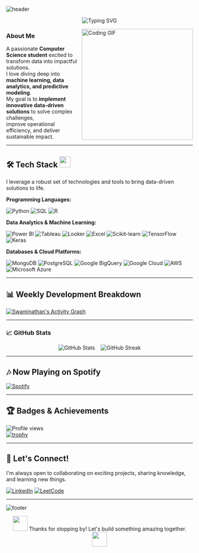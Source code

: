 <!-- Animated Wavy Banner -->
![header](https://capsule-render.vercel.app/api?type=waving&color=0:FF5733,100:FFC300&height=180&section=header&text=Swaminathan%20K&fontSize=40&fontColor=fff&animation=twinkling)

<!-- Animated Typing Banner -->
<p align="center">
  <img src="https://readme-typing-svg.herokuapp.com?font=Fira+Code&size=28&pause=1000&color=00F7FF&center=true&vCenter=true&width=500&lines=Hi+there!+I'm+Swaminathan+K;Data+Analytics+%7C+ML+Enthusiast;Turning+Data+into+Insights+🚀" alt="Typing SVG" />
</p>

<!-- Coding GIF beside intro -->
<img align="right" alt="Coding GIF" width="300" src="https://media.giphy.com/media/v1.Y2lkPWVjZjA1ZTQ3eWU4bnA0a2kxNW4xaXVnYzRscmtmYXRuMThsaWI1eXc5d3lwcmUyNyZlcD12MV9naWZzX3NlYXJjaCZjdD1n/OumCa12QC9CIvBe2c1/giphy.gif" />


### About Me

A passionate **Computer Science student** excited to transform data into impactful solutions.  
I love diving deep into **machine learning, data analytics, and predictive modeling**.  
My goal is to **implement innovative data-driven solutions** to solve complex challenges,  
improve operational efficiency, and deliver sustainable impact.

---

## 🛠️ Tech Stack <img src="https://media.giphy.com/media/13HgwGsXF0aiGY/giphy.gif" width="30">

I leverage a robust set of technologies and tools to bring data-driven solutions to life.

**Programming Languages:**
<p>
  <img src="https://img.shields.io/badge/Python-3776AB?style=for-the-badge&logo=python&logoColor=white" alt="Python" />
  <img src="https://img.shields.io/badge/SQL-336791?style=for-the-badge&logo=postgresql&logoColor=white" alt="SQL" />
  <img src="https://img.shields.io/badge/R-1f77b4?style=for-the-badge&logo=r&logoColor=white" alt="R" />
</p>

**Data Analytics & Machine Learning:**
<p>
  <img src="https://img.shields.io/badge/Power_BI-F2C811?style=for-the-badge&logo=power-bi&logoColor=black" alt="Power BI" />
  <img src="https://img.shields.io/badge/Tableau-FF6600?style=for-the-badge&logo=tableau&logoColor=white" alt="Tableau" />
  <img src="https://img.shields.io/badge/Looker-7E57C2?style=for-the-badge&logo=looker&logoColor=white" alt="Looker" />
  <img src="https://img.shields.io/badge/Excel-107C41?style=for-the-badge&logo=microsoft-excel&logoColor=white" alt="Excel" />
  <img src="https://img.shields.io/badge/scikit--learn-F7931E?style=for-the-badge&logo=scikit-learn&logoColor=white" alt="Scikit-learn" />
  <img src="https://img.shields.io/badge/TensorFlow-FF6F00?style=for-the-badge&logo=tensorflow&logoColor=white" alt="TensorFlow" />
  <img src="https://img.shields.io/badge/Keras-C60000?style=for-the-badge&logo=keras&logoColor=white" alt="Keras" />
</p>

**Databases & Cloud Platforms:**
<p>
  <img src="https://img.shields.io/badge/MongoDB-4DB33D?style=for-the-badge&logo=mongodb&logoColor=white" alt="MongoDB" />
  <img src="https://img.shields.io/badge/PostgreSQL-003B57?style=for-the-badge&logo=postgresql&logoColor=white" alt="PostgreSQL" />
  <img src="https://img.shields.io/badge/BigQuery-1A73E8?style=for-the-badge&logo=google-cloud&logoColor=white" alt="Google BigQuery" />
  <img src="https://img.shields.io/badge/Google_Cloud-F4B400?style=for-the-badge&logo=google-cloud&logoColor=black" alt="Google Cloud" />
  <img src="https://img.shields.io/badge/AWS-FF9900?style=for-the-badge&logo=amazon-aws&logoColor=white" alt="AWS" />
  <img src="https://img.shields.io/badge/Azure-0072C6?style=for-the-badge&logo=microsoft-azure&logoColor=white" alt="Microsoft Azure" />
</p>

---

## 📊 Weekly Development Breakdown

[![Swaminathan's Activity Graph](https://github-readme-activity-graph.vercel.app/graph?username=Swaminathan-5&theme=react-dark&area=true&hide_border=true&custom_title=Contribution+Graph)](https://github.com/ashutosh00710/github-readme-activity-graph)

---

### 📈 GitHub Stats

<p align="center">
  <img src="https://github-readme-stats.vercel.app/api?username=Swaminathan-5&show_icons=true&theme=github_dark&hide_border=true&cache_seconds=1800" alt="GitHub Stats" />
  &nbsp;&nbsp;
  <img src="https://github-readme-streak-stats.herokuapp.com?user=Swaminathan-5&theme=github-dark&hide_border=true&date_format=M%20j%5B%2C%20Y%5D" alt="GitHub Streak" />
</p>

---

## 🎶 Now Playing on Spotify

[![Spotify](https://novatorem.vercel.app/api/spotify)](https://open.spotify.com/user/316byevjgpsajebi2vvkxvdlg4t4)

---

## 🏆 Badges & Achievements

![Profile views](https://komarev.com/ghpvc/?username=Swaminathan-5&color=blue&style=flat-square&label=Profile+Views)  
[![trophy](https://github-profile-trophy.vercel.app/?username=Swaminathan-5&theme=darkhub&margin-w=15&margin-h=15)](https://github.com/ryo-ma/github-profile-trophy)

---

## 🤝 Let's Connect!

I'm always open to collaborating on exciting projects, sharing knowledge, and learning new things.  

[![LinkedIn](https://img.shields.io/badge/LinkedIn-0077B5?style=for-the-badge&logo=linkedin&logoColor=white)](https://www.linkedin.com/in/swami2004/)
[![LeetCode](https://img.shields.io/badge/LeetCode-000000?style=for-the-badge&logo=leetcode&logoColor=orange)](https://leetcode.com/u/Swaminathan2004/)

---

<!-- Animated Footer Wave -->
![footer](https://capsule-render.vercel.app/api?type=waving&color=0:FF5733,100:FFC300&height=120&section=footer)

<p align="center">
  <img src="https://media.giphy.com/media/hvRJCLFzcasrR4ia7z/giphy.gif" width="40"> 
  Thanks for stopping by! Let's build something amazing together. 
  <img src="https://media.giphy.com/media/hvRJCLFzcasrR4ia7z/giphy.gif" width="40">
</p>
